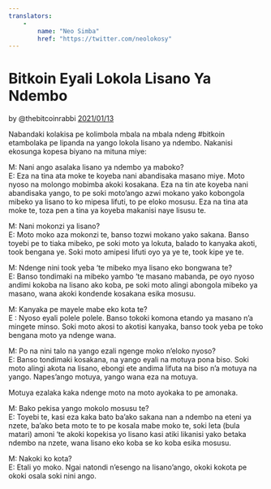 ```yaml
---
translators: 
    - 
        name: "Neo Simba"
        href: "https://twitter.com/neolokosy"
---
```

# Bitkoin Eyali Lokola Lisano Ya Ndembo

by @thebitcoinrabbi [2021/01/13](https://twitter.com/thebitcoinrabbi/status/1349445548500262916)

<LanguageDropdown/>

Nabandaki kolakisa pe kolimbola mbala na mbala ndeng #bitkoin etambolaka pe lipanda na yango lokola lisano ya ndembo. Nakanisi ekosunga kopesa biyano na mituna miye:

M: Nani ango asalaka lisano ya ndembo ya maboko?  
E: Eza na tina ata moke te koyeba nani abandisaka masano miye. Moto nyoso na molongo mobimba akoki kosakana. Eza na tin ate koyeba nani abandisaka yango, to pe soki moto’ango azwi mokano yako kobongola mibeko ya lisano to ko mipesa lifuti, to pe eloko mosusu. Eza na tina ata moke te, toza pen a tina ya koyeba makanisi naye lisusu te.

M: Nani mokonzi ya lisano?  
E: Moto moko aza mokonzi te, banso tozwi mokano yako sakana. Banso toyebi pe to tiaka mibeko, pe soki moto ya lokuta, balado to kanyaka akoti, took bengana ye. Soki moto amipesi lifuti oyo ya ye te, took kipe ye te.

M: Ndenge nini took yeba ‘te mibeko mya lisano eko bongwana te?  
E: Banso tondimaki na mibeko yambo ‘te masano mabanda, pe oyo nyoso andimi kokoba na lisano ako koba, pe soki moto alingi abongola mibeko ya masano, wana akoki kondende kosakana esika mosusu.

M: Kanyaka pe mayele mabe eko kota te?  
E : Nyoso eyali polele polele. Banso tokoki komona etando ya masano n’a mingete minso. Soki moto akosi to akotisi kanyaka, banso took yeba pe toko bengana moto ya ndenge wana.

M: Po na nini talo na yango ezali ngenge moko n’eloko nyoso?  
E: Banso tondimaki kosakana, na yango eyali na motuya pona biso. Soki moto alingi akota na lisano, ebongi ete andima lifuta na biso n’a motuya na yango. Napes’ango motuya, yango wana eza na motuya. 

Motuya ezalaka kaka ndenge moto na moto ayokaka to pe amonaka.

M: Bako pekisa yango mokolo mosusu te?  
E: Toyebi te, kasi eza kaka bato ba’ako sakana nan a ndembo na eteni ya nzete, ba’ako beta moto te to pe kosala mabe moko te, soki leta (bula matari) amoni ‘te akoki kopekisa yo lisano kasi atiki likanisi yako betaka ndembo na nzete, wana lisano eko koba se ko koba esika mosusu.

M: Nakoki ko kota?  
E: Etali yo moko. Ngai natondi n’esengo na lisano’ango, okoki kokota pe okoki osala soki nini ango.